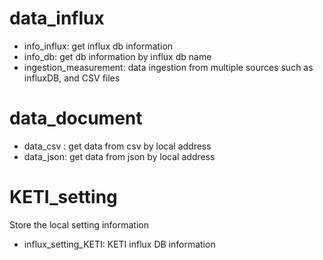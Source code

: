 # data_influx

- info_influx: get influx db information
- info_db: get db information by influx db name
- ingestion_measurement: data ingestion from multiple sources such as influxDB, and CSV files


# data_document
- data_csv : get data from csv by local address
- data_json: get data from json by local address

# KETI_setting

Store the local setting information
- influx_setting_KETI: KETI influx DB information